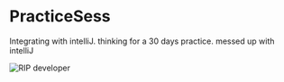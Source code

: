 # PracticeSess
Integrating with intelliJ.
thinking for a 30 days practice.
messed up with intelliJ


![RIP developer](https://media.giphy.com/media/koUtwnvA3TY7C/giphy.gif)
